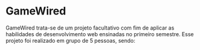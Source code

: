# GameWired

GameWired trata-se de um projeto facultativo com fim de aplicar as habilidades de desenvolvimento web ensinadas no primeiro semestre. Esse projeto foi realizado em grupo de 5 pessoas, sendo:
